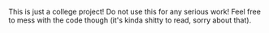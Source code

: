 This is just a college project! Do not use this for any serious work! Feel free to mess with the code though (it's kinda shitty to read, sorry about that).
